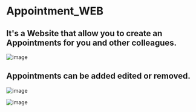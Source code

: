 # Appointment_WEB
## It's a Website that allow you to create an Appointments for you and other colleagues.

![image](https://github.com/Szudrowicz-Mateusz/Appointment_WEB/assets/103212278/8a55f7be-7529-4e51-96aa-190a4723feb3)



## Appointments can be added edited or removed.

![image](https://github.com/Szudrowicz-Mateusz/Appointment_WEB/assets/103212278/f334cdab-ec55-4f9d-85bf-25586decbffb)

![image](https://github.com/Szudrowicz-Mateusz/Appointment_WEB/assets/103212278/2f205060-62c8-4c71-b913-060b9c86b872)


